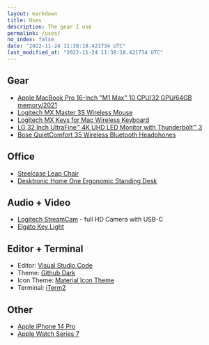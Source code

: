 ```yaml
---
layout: markdown
title: Uses
description: The gear I use
permalink: /uses/
no_index: false
date: "2022-11-24 11:38:18.421734 UTC"
last_modified_at: "2022-11-24 11:38:18.421734 UTC"
---
```


## Gear

- [Apple MacBook Pro 16-Inch "M1 Max" 10 CPU/32 GPU/64GB memory/2021](https://everymac.com/systems/apple/macbook_pro/specs/macbook-pro-m1-max-10-core-cpu-32-core-gpu-16-2021-specs.html)
- [Logitech MX Master 3S Wireless Mouse](https://www.amazon.com/Logitech-MX-Master-3S-Graphite/dp/B09HM94VDS?th=1&linkCode=ll1&tag=zikudev-20&linkId=95a5cf2e1c62c7106cd8417c2d959346&language=en_US&ref_=as_li_ss_tl)
- [Logitech MX Keys for Mac Wireless Keyboard](https://www.amazon.com/Logitech-Advanced-Illuminated-Wireless-Keyboard/dp/B082TSD2W5?crid=1NP9GD047K42F&keywords=logitech%2Bmx%2Bkeys&qid=1669818581&sprefix=logitech%2Bmx%2Bkeys%2Caps%2C172&sr=8-5&th=1&linkCode=ll1&tag=zikudev-20&linkId=c38a339c9fcc333f581371db9222c2dc&language=en_US&ref_=as_li_ss_tl)
- [LG 32 Inch UltraFine™ 4K UHD LED Monitor with Thunderbolt™ 3](https://www.amazon.com/LG-32UL950-W-Ultrafine-Thunderbolt-Connectivity/dp/B07K8877Y5?crid=JV05592MHU83&keywords=lg+32ul950w+32&qid=1669818729&sprefix=32UL950w%2Caps%2C164&sr=8-1&linkCode=ll1&tag=zikudev-20&linkId=1bf874c8c90cc9e601830e1bfcfaa49d&language=en_US&ref_=as_li_ss_tl)
- [Bose QuietComfort 35 Wireless Bluetooth Headphones](https://www.amazon.com/Bose-QuietComfort-Wireless-Headphones-Cancelling/dp/B0756CYWWD?keywords=bose+quietcomfort+35&qid=1669818840&sprefix=bose+qui%2Caps%2C247&sr=8-3&linkCode=ll1&tag=zikudev-20&linkId=06708d0c0335adbf2b95890bd22422fd&language=en_US&ref_=as_li_ss_tl)

## Office

- [Steelcase Leap Chair](https://www.steelcase.com/products/office-chairs/leap/)
- [Desktronic Home One Ergonomic Standing Desk](https://www.amazon.de/Desktronic-Height-Adjustable-Desk-160-Whisper-Quiet/dp/B0BHTTHWGM?th=1&linkCode=ll1&tag=zikudev-21&linkId=cb2038652b73500da6062684598d049d&language=en_GB&ref_=as_li_ss_tl)

## Audio + Video

- [Logitech StreamCam](https://www.amazon.com/Logitech-StreamCam-Streaming-Camera-Mount-Versatility/dp/B07W4DHS5B?keywords=Logitech+StreamCam&qid=1669819203&sr=8-5&linkCode=ll1&tag=zikudev-20&linkId=c5ab68d4a0e999dff7f7fc3b80e52f63&language=en_US&ref_=as_li_ss_tl) - full HD Camera with USB-C
- [Elgato Key Light](https://www.amazon.com/Elgato-Key-Light-Professional-App-Enabled/dp/B07L755X9G?crid=2D7I426FD102L&keywords=Elgato+Key+Light&qid=1669819236&sprefix=elgato+key+light%2Caps%2C166&sr=8-3&linkCode=ll1&tag=zikudev-20&linkId=7288d292ef2af4b905c178cdb67dfed4&language=en_US&ref_=as_li_ss_tl)

## Editor + Terminal

- Editor: [Visual Studio Code](https://code.visualstudio.com/)
- Theme: [Github Dark](https://marketplace.visualstudio.com/items?itemName=GitHub.github-vscode-theme)
- Icon Theme: [Material Icon Theme](https://marketplace.visualstudio.com/items?itemName=PKief.material-icon-theme)
- Terminal: [iTerm2](https://iterm2.com/)

## Other

- [Apple iPhone 14 Pro](https://www.apple.com/iphone-14-pro/)
- [Apple Watch Series 7](https://www.apple.com/apple-watch-series-7/index.html)
